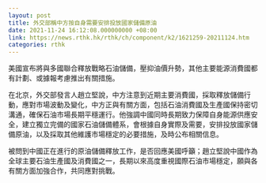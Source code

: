 ```yaml
---
layout: post
title: 外交部稱中方按自身需要安排投放國家儲備原油
date: 2021-11-24 16:12:08.000000000 +08:00
link: https://news.rthk.hk/rthk/ch/component/k2/1621259-20211124.htm
categories: rthk
---
```


美國宣布將與多國聯合釋放戰略石油儲備，壓抑油價升勢，其他主要能源消費國都有計劃、或據報考慮推出有關措施。

在北京，外交部發言人趙立堅說，中方注意到近期主要消費國，採取釋放儲備行動，應對市場波動及變化，中方正與有關方面，包括石油消費國及生產國保持密切溝通，確保石油市場長期平穩運行。他強調中國同時長期致力保障自身能源供應安全，建立獨立完備的國家石油儲備體系，會根據自身實際及需要，安排投放國家儲備原油，以及採取其他維護市場穩定的必要措施，及時公布相關信息。

被問到中國正在進行的原油儲備釋放工作，是否回應美國呼籲；趙立堅說中國作為全球主要石油生產國及消費國之一，長期以來高度重視國際石油市場穩定，願與各有關方面加強合作，共同應對挑戰。
